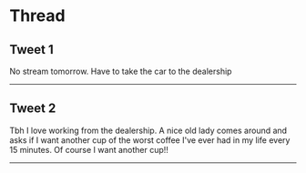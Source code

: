# Thread

## Tweet 1

No stream tomorrow. Have to take the car to the dealership

---

## Tweet 2

Tbh I love working from the dealership. A nice old lady comes around and asks if I want another cup of the worst coffee I've ever had in my life every 15 minutes. Of course I want another cup!!

---

